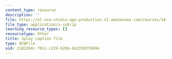 ```yaml
---
content_type: resource
description: ''
file: https://ol-ocw-studio-app-production.s3.amazonaws.com/courses/18-06sc-linear-algebra-fall-2011/2182264cf61cc229b2bbde2330378d44_FX4C-JpTFgY.srt
file_type: application/x-subrip
learning_resource_types: []
resourcetype: Other
title: 3play caption file
type: OCWFile
uid: 2182264c-f61c-c229-b2bb-de2330378d44
---
```

